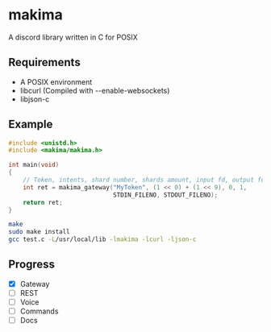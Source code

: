 # makima
A discord library written in C for POSIX

## Requirements
- A POSIX environment
- libcurl (Compiled with --enable-websockets)
- libjson-c

## Example
```c
#include <unistd.h>
#include <makima/makima.h>

int main(void)
{
    // Token, intents, shard number, shards amount, input fd, output fd
    int ret = makima_gateway("MyToken", (1 << 0) + (1 << 9), 0, 1,
                             STDIN_FILENO, STDOUT_FILENO);
    return ret;
}
```
```sh
make
sudo make install
gcc test.c -L/usr/local/lib -lmakima -lcurl -ljson-c
```

## Progress
- [x] Gateway
- [ ] REST
- [ ] Voice
- [ ] Commands
- [ ] Docs
